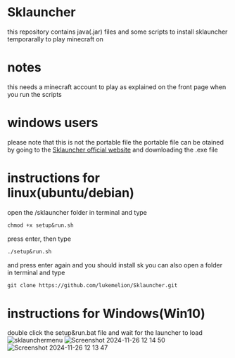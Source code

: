# **Sklauncher**
this repository contains java(.jar) files and some scripts to install sklauncher temporarally to play minecraft on
# notes
this needs a minecraft account to play as explained on the front page when you run the scripts
# **windows users**
please note that this is not the portable file the portable file can be otained by going to the
[Sklauncher official website](https://skmedix.pl/downloads)
and downloading the .exe file
# instructions for linux(ubuntu/debian)
open the /sklauncher folder in terminal and type 

```markdown
chmod +x setup&run.sh
```
press enter, then type 
```markdown
./setup&run.sh
``` 
and press enter again and you should install sk
you can also open a folder in terminal and type
```markdown
git clone https://github.com/lukemelion/Sklauncher.git
```
# instructions for Windows(Win10)
double click the setup&run.bat file and wait for the launcher to load
![sklaunchermenu](https://github.com/user-attachments/assets/19b6fba2-51cc-4475-824c-dfe2f66d46eb)
![Screenshot 2024-11-26 12 14 50](https://github.com/user-attachments/assets/bfdfc42c-e9bd-4447-bebb-58c7212e9706)
![Screenshot 2024-11-26 12 13 47](https://github.com/user-attachments/assets/ff243d13-dcf5-46a0-86b5-dfb956348a44)

